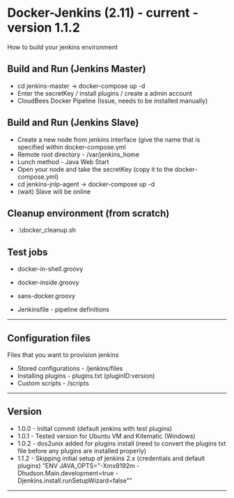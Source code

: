 # Docker-Jenkins (2.11) - current - version 1.1.2
How to build your jenkins environment

## Build and Run (Jenkins Master)

* cd jenkins-master -> docker-compose up -d
* Enter the secretKey / install plugins / create a admin account
* CloudBees Docker Pipeline (Issue, needs to be installed manually)

## Build and Run (Jenkins Slave)

* Create a new node from jenkins interface (give the name that is specified within docker-compose.yml
* Remote root directory - /var/jenkins_home
* Lunch method - Java Web Start
* Open your node and take the secretKey (copy it to the docker-compose.yml)
* cd jenkins-jnlp-agent -> docker-compose up -d
* (wait) Slave will be online

## Cleanup environment (from scratch)
* .\docker_cleanup.sh

## Test jobs
* docker-in-shell.groovy
* docker-inside.groovy
* sans-docker.groovy

* Jenkinsfile - pipeline definitions

----

## Configuration files
Files that you want to provision jenkins

* Stored configurations - /jenkins/files
* Installing plugins - plugins.txt (pluginID:version)
* Custom scripts - /scripts

----

## Version
* 1.0.0 - Initial commit (default jenkins with test plugins)
* 1.0.1 - Tested version for Ubuntu VM and Kitematic (Windows)
* 1.0.2 - dos2unix added for plugins install (need to convert the plugins txt file before any plugins are installed properly)
* 1.1.2 - Skipping initial setup of jenkins 2.x (credentials and default plugins) "ENV JAVA_OPTS="-Xmx8192m -Dhudson.Main.development=true -Djenkins.install.runSetupWizard=false""

----